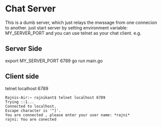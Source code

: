 # Chat Server
This is a dumb server, which just relays the mwssage from one connecion to another.
just start server by setting environment variable: MY_SERVER_PORT
and you can use telnet as your chat client.
e.g.
## Server Side
export MY_SERVER_PORT 6789
go run main.go

## Client side
telnet localhost 6789
```
Rajnis-Air:~ rajnikant$ telnet localhost 6789
Trying ::1...
Connected to localhost.
Escape character is '^]'.
You are connected , please enter your user name: *rajni*
rajni: You are conected
```

